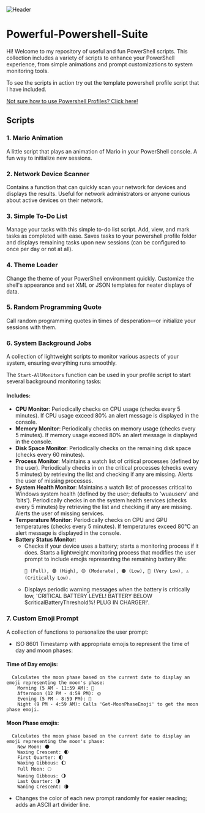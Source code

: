 ![Header](https://github.com/tlorien/Powerful-Powershell-Suite/blob/main/assets/img/2024-08-30%2010-30-30_1.gif)


# Powerful-Powershell-Suite

Hi! Welcome to my repository of useful and fun PowerShell scripts. This collection includes a variety of scripts to enhance your PowerShell experience, from simple animations and prompt customizations to system monitoring tools.

To see the scripts in action try out the template powershell profile script that I have included.

[Not sure how to use Powershell Profiles? Click here!](https://www.techtarget.com/searchwindowsserver/tutorial/How-to-find-and-customize-your-PowerShell-profile)

## Scripts

### 1. Mario Animation
A little script that plays an animation of Mario in your PowerShell console. A fun way to initialize new sessions.

### 2. Network Device Scanner
Contains a function that can quickly scan your network for devices and displays the results. Useful for network administrators or anyone curious about active devices on their network.

### 3. Simple To-Do List
Manage your tasks with this simple to-do list script. Add, view, and mark tasks as completed with ease. Saves tasks to your powershell profile folder and displays remaining tasks upon new sessions (can be configured to once per day or not at all).

### 4. Theme Loader
Change the theme of your PowerShell environment quickly. Customize the shell's appearance and set XML or JSON templates for neater displays of data.

### 5. Random Programming Quote
Call random programming quotes in times of desperation—or initialize your sessions with them.

### 6. System Background Jobs
A collection of lightweight scripts to monitor various aspects of your system, ensuring everything runs smoothly. 

The `Start-AllMonitors` function can be used in your profile script to start several background monitoring tasks:

#### Includes:

  - **CPU Monitor**: Periodically checks on CPU usage (checks every 5 minutes). If CPU usage exceed 80% an alert message is displayed in the console.
  - **Memory Monitor**: Periodically checks on memory usage (checks every 5 minutes). If memory usage exceed 80% an alert message is displayed in the console.
  - **Disk Space Monitor**: Periodically checks on the remaining disk space (checks every 60 minutes).
  - **Process Monitor**: Maintains a watch list of critical processes (defined by the user). Periodically checks in on the critical processes (checks every 5 minutes) by retrieving the list and checking if any are missing. Alerts the user of missing processes.
  - **System Health Monitor**: Maintains a watch list of processes critical to Windows system health (defined by the user; defaults to 'wuauserv' and 'bits'). Periodically checks in on the system health services (checks every 5 minutes) by retrieving the list and checking if any are missing. Alerts the user of missing services.
  - **Temperature Monitor**: Periodically checks on CPU and GPU temperatures (checks every 5 minutes). If temperatures exceed 80°C an alert message is displayed in the console.
  - **Battery Status Monitor**:
    - Checks if your device uses a battery; starts a monitoring process if it does. Starts a lightweight monitoring process that modifies the user prompt to include emojis representing the remaining battery life:
      ```
      🔋 (Full), 🟢 (High), 🟡 (Moderate), 🟠 (Low), 🔴 (Very Low), ⚠️ (Critically Low).
      
    - Displays periodic warning messages when the battery is critically low, 'CRITICAL BATTERY LEVEL! BATTERY BELOW $criticalBatteryThreshold%! PLUG IN CHARGER!'.

### 7. Custom Emoji Prompt
A collection of functions to personalize the user prompt:
  - ISO 8601 Timestamp with appropriate emojis to represent the time of day and moon phases:
  #### Time of Day emojis:
      Calculates the moon phase based on the current date to display an emoji representing the moon's phase:
        Morning (5 AM - 11:59 AM): 🌅
        Afternoon (12 PM - 4:59 PM): 🌞
        Evening (5 PM - 8:59 PM): 🌇
        Night (9 PM - 4:59 AM): Calls 'Get-MoonPhaseEmoji' to get the moon phase emoji.

  #### Moon Phase emojis:
      Calculates the moon phase based on the current date to display an emoji representing the moon's phase:
        New Moon: 🌑
        Waxing Crescent: 🌒
        First Quarter: 🌓
        Waxing Gibbous: 🌔
        Full Moon: 🌕
        Waning Gibbous: 🌖
        Last Quarter: 🌗
        Waning Crescent: 🌘

  - Changes the color of each new prompt randomly for easier reading; adds an ASCII art divider line.
    
